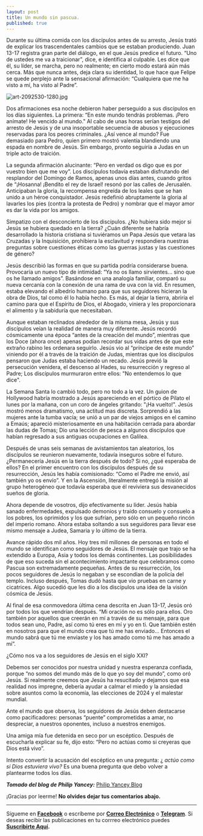 ```yaml
---
layout: post
title: Un mundo sin pascua.
published: true
---
```

Durante su última comida con los discípulos antes de su arresto, Jesús trató de explicar los trascendentales cambios que se estaban produciendo. Juan 13-17 registra gran parte del diálogo, en el que Jesús predice el futuro. “Uno de ustedes me va a traicionar”, dice, e identifica al culpable. Les dice que él, su líder, se marcha, pero no realmente; en cierto modo estará aún más cerca. Más que nunca antes, deja clara su identidad, lo que hace que Felipe se quede perplejo ante la sensacional afirmación: “Cualquiera que me ha visto a mí, ha visto al Padre”.

![art-2092530-1280.jpg](https://i.postimg.cc/wTF3WrVw/art-2092530-1280.jpg)

Dos afirmaciones esa noche debieron haber perseguido a sus discípulos en los días siguientes. La primera: “En este mundo tendrás problemas. ¡Pero anímate! He vencido al mundo." Al cabo de unas horas serían testigos del arresto de Jesús y de una insoportable secuencia de abusos y ejecuciones reservadas para los peores criminales. ¿Así vence al mundo? Fue demasiado para Pedro, quien primero mostró valentía blandiendo una espada en nombre de Jesús. Sin embargo, pronto seguiría a Judas en un triple acto de traición.

La segunda afirmación alucinante: “Pero en verdad os digo que es por vuestro bien que me voy”. Los discípulos todavía estaban disfrutando del resplandor del Domingo de Ramos, apenas unos días antes, cuando gritos de “¡Hosanna! ¡Bendito el rey de Israel! resonó por las calles de Jerusalén. Anticipaban la gloria, la recompensa engreída de los leales que se han unido a un héroe conquistador. Jesús redefinió abruptamente la gloria al lavarles los pies (contra la protesta de Pedro) y nombrar que el mayor amor es dar la vida por los amigos.

Simpatizo con el desconcierto de los discípulos. ¿No hubiera sido mejor si Jesús se hubiera quedado en la tierra? ¿Cuán diferente se habría desarrollado la historia cristiana si tuviéramos un Papa Jesús que vetara las Cruzadas y la Inquisición, prohibiera la esclavitud y respondiera nuestras preguntas sobre cuestiones éticas como las guerras justas y las cuestiones de género?

Jesús describió las formas en que su partida podría considerarse buena. Provocaría un nuevo tipo de intimidad: “Ya no os llamo sirvientes... sino que os he llamado amigos”. Basándose en una analogía familiar, comparó su nueva cercanía con la conexión de una rama de uva con la vid. En resumen, estaba elevando el albedrío humano para que sus seguidores hicieran la obra de Dios, tal como él lo había hecho. Es más, al dejar la tierra, abriría el camino para que el Espíritu de Dios, el Abogado, viniera y les proporcionara el alimento y la sabiduría que necesitaban.

Aunque estaban reclinados alrededor de la misma mesa, Jesús y sus discípulos veían la realidad de manera muy diferente. Jesús recordó cósmicamente una época “antes de la creación del mundo”, mientras que los Doce (ahora once) apenas podían recordar sus vidas antes de que este extraño rabino les ordenara seguirlo. Jesús vio al “príncipe de este mundo” viniendo por él a través de la traición de Judas, mientras que los discípulos pensaron que Judas estaba haciendo un recado. Jesús previó la persecución venidera, el descenso al Hades, su resurrección y regreso al Padre; Los discípulos murmuraron entre ellos: "No entendemos lo que dice".

La Semana Santa lo cambió todo, pero no todo a la vez. Un guion de Hollywood habría mostrado a Jesús apareciendo en el pórtico de Pilato el lunes por la mañana, con un coro de ángeles gritando: "¡Ha vuelto!". Jesús mostró menos dramatismo, una actitud mas discreta. Sorprendió a las mujeres ante la tumba vacía; se unió a un par de viejos amigos en el camino a Emaús; apareció misteriosamente en una habitación cerrada para abordar las dudas de Tomas; Dio una lección de pesca a algunos discípulos que habían regresado a sus antiguas ocupaciones en Galilea.

Después de unas seis semanas de avistamientos tan aleatorios, los discípulos se reunieron nuevamente, todavía inseguros sobre el futuro. ¿Permanecería Jesús en la tierra después de todo? Si no, ¿qué esperaba de ellos? En el primer encuentro con los discípulos después de su resurrección, Jesús les había comisionado: “Como el Padre me envió, así también yo os envío”. Y en la Ascensión, literalmente entregó la misión al grupo heterogéneo que todavía esperaba que él reviviera sus desvanecidos sueños de gloria.

Ahora depende de vosotros, dijo efectivamente su líder. Jesús había sanado enfermedades, expulsado demonios y traído consuelo y consuelo a los pobres, los oprimidos y los que sufrían, pero sólo en un pequeño rincón del imperio romano. Ahora estaba soltando a sus seguidores para llevar ese mismo mensaje a Judea, Samaria y lo último de la tierra.

Avance rápido dos mil años. Hoy tres mil millones de personas en todo el mundo se identifican como seguidores de Jesús. El mensaje que trajo se ha extendido a Europa, Asia y todos los demás continentes. Las posibilidades de que eso suceda sin el acontecimiento impactante que celebramos como Pascua son extremadamente pequeñas. Antes de su resurrección, los pocos seguidores de Jesús lo negaban y se escondían de la policía del templo. Incluso después, Tomas dudó hasta que vio pruebas en carne y cicatrices. Algo sucedió que les dio a los discípulos una idea de la visión cósmica de Jesús.

Al final de esa conmovedora última cena descrita en Juan 13-17, Jesús oró por todos los que vendrían después. “Mi oración no es sólo para ellos. Oro también por aquellos que creerán en mí a través de su mensaje, para que todos sean uno, Padre, así como tú eres en mí y yo en ti. Que también estén en nosotros para que el mundo crea que tú me has enviado… Entonces el mundo sabrá que tú me enviaste y los has amado como tú me has amado a mí”.

¿Cómo nos va a los seguidores de Jesús en el siglo XXI? 

Debemos ser conocidos por nuestra unidad y nuestra esperanza confiada, porque “no somos del mundo más de lo que yo soy del mundo”, como oró Jesús. Si realmente creemos que Jesús ha resucitado y dejamos que esa realidad nos impregne, debería ayudar a calmar el miedo y la ansiedad sobre asuntos como la economía, las elecciones de 2024 y el malestar mundial.

Ante el mundo que observa, los seguidores de Jesús deben destacarse como pacificadores: personas “puente” comprometidas a amar, no despreciar, a nuestros oponentes, incluso a nuestros enemigos.

Una amiga mía fue detenida en seco por un escéptico. Después de escucharla explicar su fe, dijo esto: “Pero no actúas como si creyeras que Dios está vivo”.

Intento convertir la acusación del escéptico en una pregunta: ¿ *actúo como si Dios estuviera vivo?* Es una buena pregunta que debo volver a plantearme todos los días.

***Tomado del blog de Philip Yancey:***
[Philip Yancey Blog](https://bit.ly/PhilipYanceyBlog)

¡Gracias por leerme! **No olvides dejar tus comentarios abajo.**

---

Sígueme en **[Facebook](https://www.facebook.com/danoisyzori)** o escríbeme por **[Correo Electrónico](mailto:josedanois@gmail.com)** o **[Telegram](https://t.me/jdanois)**. Si deseas recibir las publicaciones en tu corrreo electrónico puedes **[Suscribirte Aquí](https://follow.it/blog-de-jos-danois?leanpub).**
